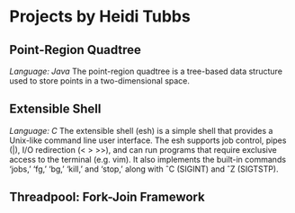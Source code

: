 # Projects by Heidi Tubbs

Point-Region Quadtree
---------------------
*Language: Java*
The point-region quadtree is a tree-based data structure used to store points in a two-dimensional space. 

Extensible Shell
--------------------
*Language: C*
The extensible shell (esh) is a simple shell that provides a Unix-like command line user interface. The esh supports job control, pipes (|), I/O redirection (< > >>), and can run programs that require exclusive access to the terminal (e.g. vim). It also implements the built-in commands ‘jobs,’ ‘fg,’ ‘bg,’ ‘kill,’ and ‘stop,’ along with ˆC (SIGINT) and ˆZ (SIGTSTP).

Threadpool: Fork-Join Framework
----------------------
